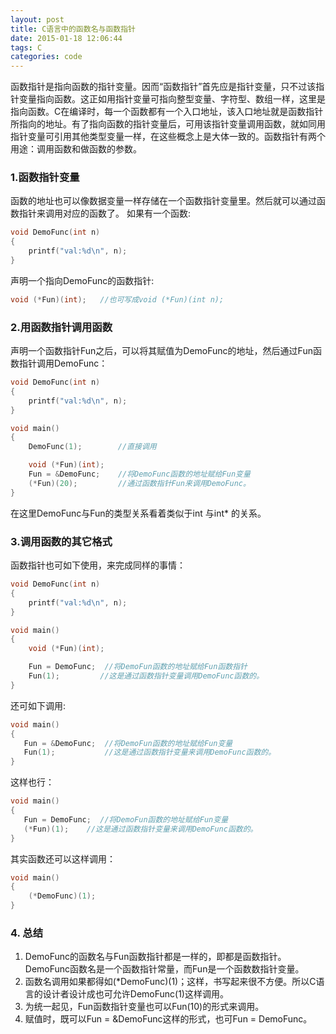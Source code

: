 ```yaml
---
layout: post
title: C语言中的函数名与函数指针
date: 2015-01-18 12:06:44
tags: C
categories: code
---
```


函数指针是指向函数的指针变量。因而“函数指针”首先应是指针变量，只不过该指针变量指向函数。这正如用指针变量可指向整型变量、字符型、数组一样，这里是指向函数。C在编译时，每一个函数都有一个入口地址，该入口地址就是函数指针所指向的地址。有了指向函数的指针变量后，可用该指针变量调用函数，就如同用指针变量可引用其他类型变量一样，在这些概念上是大体一致的。函数指针有两个用途：调用函数和做函数的参数。


### 1.函数指针变量
函数的地址也可以像数据变量一样存储在一个函数指针变量里。然后就可以通过函数指针来调用对应的函数了。
如果有一个函数:

``` cpp
void DemoFunc(int n)
{
	printf("val:%d\n", n);
}
```

声明一个指向DemoFunc的函数指针:

``` cpp
void (*Fun)(int);   //也可写成void (*Fun)(int n);
```

### 2.用函数指针调用函数

声明一个函数指针Fun之后，可以将其赋值为DemoFunc的地址，然后通过Fun函数指针调用DemoFunc：

``` cpp
void DemoFunc(int n)
{
    printf("val:%d\n", n);
}

void main()
{
    DemoFunc(1);     	//直接调用

    void (*Fun)(int);
    Fun = &DemoFunc;  	//将DemoFunc函数的地址赋给Fun变量
    (*Fun)(20);    		//通过函数指针Fun来调用DemoFunc。
}
```

在这里DemoFunc与Fun的类型关系看着类似于int 与int* 的关系。

### 3.调用函数的其它格式

函数指针也可如下使用，来完成同样的事情：

``` cpp
void DemoFunc(int n)
{
	printf("val:%d\n", n);
}

void main()
{
	void (*Fun)(int);

	Fun = DemoFunc;  //将DemoFun函数的地址赋给Fun函数指针
	Fun(1);    		//这是通过函数指针变量调用DemoFunc函数的。
}
```

还可如下调用:

``` cpp
void main()
{
   Fun = &DemoFunc;  //将DemoFun函数的地址赋给Fun变量
   Fun(1);    		 //这是通过函数指针变量来调用DemoFunc函数的。
}
```

这样也行：

``` cpp
void main()
{
   Fun = DemoFunc;  //将DemoFun函数的地址赋给Fun变量
   (*Fun)(1);    //这是通过函数指针变量来调用DemoFunc函数的。
}
```

其实函数还可以这样调用：

``` cpp
void main()
{
	(*DemoFunc)(1);
}
```

### 4. 总结

1. DemoFunc的函数名与Fun函数指针都是一样的，即都是函数指针。DemoFunc函数名是一个函数指针常量，而Fun是一个函数数指针变量。
2. 函数名调用如果都得如(*DemoFunc)(1)；这样，书写起来很不方便。所以C语言的设计者设计成也可允许DemoFunc(1)这样调用。
3. 为统一起见，Fun函数指针变量也可以Fun(10)的形式来调用。
4. 赋值时，既可以Fun = &DemoFunc这样的形式，也可Fun = DemoFunc。
